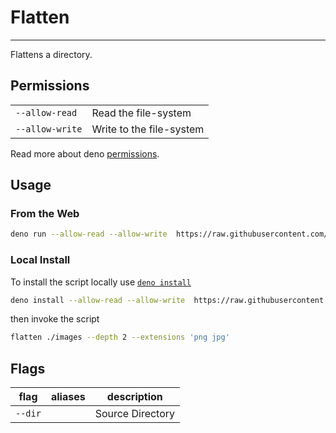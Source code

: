 # Flatten

---

Flattens a directory.

## Permissions

|                 |                          |
| --------------- | ------------------------ |
| `--allow-read`  | Read the file-system     |
| `--allow-write` | Write to the file-system |

Read more about deno
[permissions](https://deno.land/manual/getting_started/permissions).

## Usage

### From the Web

```sh
deno run --allow-read --allow-write  https://raw.githubusercontent.com/Shresht7/DenoScripts/main/file-system/flatten/mod.ts
```

### Local Install


To install the script locally use
[`deno install`](https://deno.land/manual/tools/script_installer)

```sh
deno install --allow-read --allow-write  https://raw.githubusercontent.com/Shresht7/DenoScripts/main/file-system/fetch/mod.ts
```

then invoke the script

```sh
flatten ./images --depth 2 --extensions 'png jpg'
```

## Flags

| flag    | aliases | description      |
| ------- | ------- | ---------------- |
| `--dir` |         | Source Directory |

